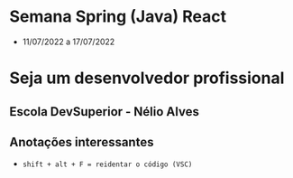# Semana Spring (Java) React
  - 11/07/2022 a 17/07/2022
# Seja um desenvolvedor profissional

## Escola DevSuperior - Nélio Alves

## Anotações interessantes

 - `shift + alt + F = reidentar o código (VSC)`
 
